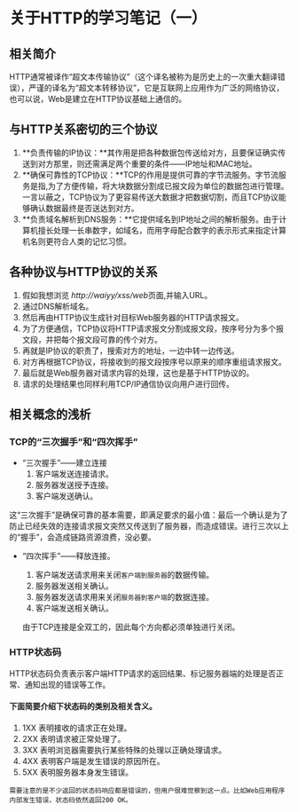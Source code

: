 # 关于HTTP的学习笔记（一）
## 相关简介
HTTP通常被译作“超文本传输协议”（这个译名被称为是历史上的一次重大翻译错误），严谨的译名为“超文本转移协议”，它是互联网上应用作为广泛的网络协议，也可以说，Web是建立在HTTP协议基础上通信的。
## 与HTTP关系密切的三个协议
1. **负责传输的IP协议：**其作用是把各种数据包传送给对方，且要保证确实传送到对方那里，则还需满足两个重要的条件——IP地址和MAC地址。
2. **确保可靠性的TCP协议：**TCP的作用是提供可靠的字节流服务。字节流服务是指,为了方便传输，将大块数据分割成已报文段为单位的数据包进行管理。一言以蔽之，TCP协议为了更容易传送大数据才把数据切割，而且TCP协议能够确认数据最终是否送达到对方。
3. **负责域名解析到DNS服务：**它提供域名到IP地址之间的解析服务。由于计算机擅长处理一长串数字，如域名，而用字母配合数字的表示形式来指定计算机名则更符合人类的记忆习惯。

## 各种协议与HTTP协议的关系
1. 假如我想浏览 *http://waiyy/xss/web*页面,并输入URL。
2. 通过DNS解析域名。
3. 然后再由HTTP协议生成针对目标Web服务器的HTTP请求报文。
4. 为了方便通信，TCP协议将HTTP请求报文分割成报文段，按序号分为多个报文段，并把每个报文段可靠的传个对方。
5. 再就是IP协议的职责了，搜索对方的地址，一边中转一边传送。
6. 对方再根据TCP协议，将接收到的报文段按序号以原来的顺序重组请求报文。
7. 最后就是Web服务器对请求内容的处理，这也是基于HTTP协议的。
8. 请求的处理结果也同样利用TCP/IP通信协议向用户进行回传。

## 相关概念的浅析
### TCP的“三次握手”和“四次挥手”
- “三次握手”——建立连接
  1. 客户端发送连接请求。
  2. 服务器发送授予连接。
  3. 客户端发送确认。

这“三次握手”是确保可靠的基本需要，即满足要求的最小值：最后一个确认是为了防止已经失效的连接请求报文突然又传送到了服务器，而造成错误。进行三次以上的“握手”，会造成链路资源浪费，没必要。

- “四次挥手”——释放连接。
  1. 客户端发送请求用来关闭`客户端到服务器`的数据传输。
  2. 服务器发送相关确认。
  3. 服务器发送请求用来关闭`服务器到客户端`的数据连接。
  4. 客户端发送相关确认。

  由于TCP连接是全双工的，因此每个方向都必须单独进行关闭。
  
### HTTP状态码
HTTP状态码负责表示客户端HTTP请求的返回结果、标记服务器端的处理是否正常、通知出现的错误等工作。
#### 下面简要介绍下状态码的类别及相关含义。
1. 1XX 表明接收的请求正在处理。
2. 2XX 表明请求被正常处理了。
3. 3XX 表明浏览器需要执行某些特殊的处理以正确处理请求。
4. 4XX 表明客户端是发生错误的原因所在。
5. 5XX 表明服务器本身发生错误。

`需要注意的是不少返回的状态码响应都是错误的，但用户很难觉察到这一点。比如Web应用程序内部发生错误，状态码依然返回200 OK。`

